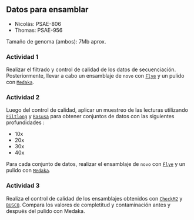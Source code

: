 ## Datos para ensamblar
- Nicolás: PSAE-806
- Thomas: PSAE-956

Tamaño de genoma (ambos): 7Mb aprox.

### Actividad 1
Realizar el filtrado y control de calidad de los datos de secuenciación. Posteriormente, llevar a cabo un ensamblaje de `novo` con [`Flye`](https://github.com/mikolmogorov/Flye) y un pulido con [`Medaka`](https://github.com/nanoporetech/medaka).

### Actividad 2
Luego del control de calidad, aplicar un muestreo de las lecturas utilizando [`Filtlong`](https://github.com/rrwick/Filtlong) y [`Rasusa`](https://github.com/mbhall88/rasusa) para obtener conjuntos de datos con las siguientes profundidades :
- 10x
- 20x
- 30x 
- 40x

Para cada conjunto de datos,  realizar el ensamblaje de `novo` con [`Flye`](https://github.com/mikolmogorov/Flye) y un pulido con [`Medaka`](https://github.com/nanoporetech/medaka).

### Actividad 3
Realiza el control de calidad de los ensamblajes obtenidos con  [`CheckM2`](https://github.com/chklovski/CheckM2) y [`BUSCO`](https://busco.ezlab.org). Compara los valores de completitud y contaminación antes y después del pulido con Medaka. 